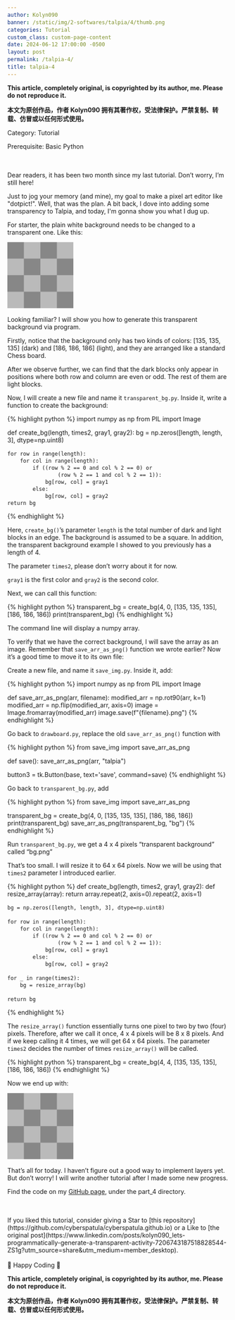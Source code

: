 ```yaml
---
author: Kolyn090
banner: /static/img/2-softwares/talpia/4/thumb.png
categories: Tutorial
custom_class: custom-page-content
date: 2024-06-12 17:00:00 -0500
layout: post
permalink: /talpia-4/
title: talpia-4
---
```



**This article, completely original, is copyrighted by its author, me. Please do not reproduce it.**


**本文为原创作品，作者 Kolyn090 拥有其著作权，受法律保护。严禁复制、转载、仿冒或以任何形式使用。**


Category: Tutorial


Prerequisite: Basic Python


<br>
<br>
Dear readers, it has been two month since my last tutorial. Don’t worry, I’m still here!

Just to jog your memory (and mine), my goal to make a pixel art editor like "dotpict!". Well, that was the plan. A bit back, I dove into adding some transparency to Talpia, and today, I'm gonna show you what I dug up.

For starter, the plain white background needs to be changed to a transparent one. Like this:


<img src="/static/img/2-softwares/talpia/4/thumb.png" alt="transparent-background" width="150" height="150">


Looking familiar? I will show you how to generate this transparent background via program.

Firstly, notice that the background only has two kinds of colors: [135, 135, 135] (dark) and [186, 186, 186] (light), and they are arranged like a standard Chess board.

After we observe further, we can find that the dark blocks only appear in positions where both row and column are even or odd. The rest of them are light blocks.

Now, I will create a new file and name it `transparent_bg.py`. Inside it, write a function to create the background:


{% highlight python %}
import numpy as np
from PIL import Image

def create_bg(length, times2, gray1, gray2):
    bg = np.zeros([length, length, 3], dtype=np.uint8)

    for row in range(length):
        for col in range(length):
            if ((row % 2 == 0 and col % 2 == 0) or
                    (row % 2 == 1 and col % 2 == 1)):
                bg[row, col] = gray1
            else:
                bg[row, col] = gray2
    return bg
{% endhighlight %}


Here, `create_bg()`’s parameter `length` is the total number of dark and light blocks in an edge. The background is assumed to be a square. In addition, the transparent background example I showed to you previously has a length of 4.

The parameter `times2`, please don’t worry about it for now.

`gray1` is the first color and `gray2` is the second color.

Next, we can call this function:


{% highlight python %}
transparent_bg = create_bg(4, 0, [135, 135, 135], [186, 186, 186])
print(transparent_bg)
{% endhighlight %}


The command line will display a numpy array.

To verify that we have the correct background, I will save the array as an image. Remember that `save_arr_as_png()` function we wrote earlier? Now it’s a good time to move it to its own file:

Create a new file, and name it `save_img.py`. Inside it, add:


{% highlight python %}
import numpy as np
from PIL import Image

def save_arr_as_png(arr, filename):
    modified_arr = np.rot90(arr, k=1)
    modified_arr = np.flip(modified_arr, axis=0)
    image = Image.fromarray(modified_arr)
    image.save(f"{filename}.png")
{% endhighlight %}


Go back to `drawboard.py`, replace the old `save_arr_as_png()` function with


{% highlight python %}
from save_img import save_arr_as_png

def save():
    save_arr_as_png(arr, "talpia")

button3 = tk.Button(base,
                    text='save',
                    command=save)
{% endhighlight %}


Go back to `transparent_bg.py`, add


{% highlight python %}
from save_img import save_arr_as_png

transparent_bg = create_bg(4, 0, [135, 135, 135], [186, 186, 186])
print(transparent_bg)
save_arr_as_png(transparent_bg, "bg")
{% endhighlight %}


Run `transparent_bg.py`, we get a 4 x 4 pixels “transparent background” called “bg.png”

That’s too small. I will resize it to 64 x 64 pixels. Now we will be using that `times2` parameter I introduced earlier.


{% highlight python %}
def create_bg(length, times2, gray1, gray2):
    def resize_array(array):
        return array.repeat(2, axis=0).repeat(2, axis=1)

    bg = np.zeros([length, length, 3], dtype=np.uint8)

    for row in range(length):
        for col in range(length):
            if ((row % 2 == 0 and col % 2 == 0) or
                    (row % 2 == 1 and col % 2 == 1)):
                bg[row, col] = gray1
            else:
                bg[row, col] = gray2

    for _ in range(times2):
        bg = resize_array(bg)

    return bg
{% endhighlight %}

The `resize_array()` function essentially turns one pixel to two by two (four) pixels. Therefore, after we call it once, 4 x 4 pixels will be 8 x 8 pixels. And if we keep calling it 4 times, we will get 64 x 64 pixels. The parameter `times2` decides the number of times `resize_array()` will be called.


{% highlight python %}
transparent_bg = create_bg(4, 4, [135, 135, 135], [186, 186, 186])
{% endhighlight %}


Now we end up with:


<img src="/static/img/2-softwares/talpia/4/thumb.png" alt="transparent-background" width="150" height="150">


That’s all for today. I haven’t figure out a good way to implement layers yet. But don’t worry! I will write another tutorial after I made some new progress.


Find the code on my [GitHub page](https://github.com/Kolyn090/talpia), under the part_4 directory.


<br>
<br>
If you liked this tutorial, consider giving a Star to [this repository](https://github.com/cyberspatula/cyberspatula.github.io) or a Like to [the original post](https://www.linkedin.com/posts/kolyn090_lets-programmatically-generate-a-transparent-activity-7206743187518828544-ZS1g?utm_source=share&utm_medium=member_desktop).

<br>
<br>
🍯 Happy Coding 🍯


**This article, completely original, is copyrighted by its author, me. Please do not reproduce it.**


**本文为原创作品，作者 Kolyn090 拥有其著作权，受法律保护。严禁复制、转载、仿冒或以任何形式使用。**
